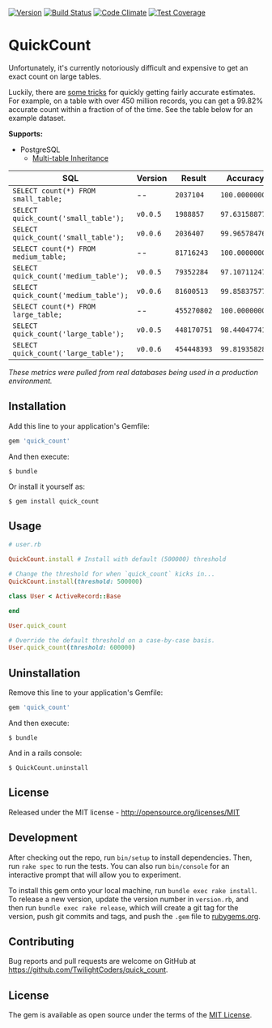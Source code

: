 [![Version      ](https://img.shields.io/gem/v/quick_count.svg)](https://rubygems.org/gems/quick_count)
[![Build Status ](https://travis-ci.org/TwilightCoders/quick_count.svg)](https://travis-ci.org/TwilightCoders/quick_count)
[![Code Climate ](https://api.codeclimate.com/v1/badges/43ba3e038a91b44fba2c/maintainability)](https://codeclimate.com/github/TwilightCoders/quick_count/maintainability)
[![Test Coverage](https://api.codeclimate.com/v1/badges/43ba3e038a91b44fba2c/test_coverage)](https://codeclimate.com/github/TwilightCoders/quick_count/test_coverage)

# QuickCount

Unfortunately, it's currently notoriously difficult and expensive to get an exact count on large tables.

Luckily, there are [some tricks](https://www.citusdata.com/blog/2016/10/12/count-performance) for quickly getting fairly accurate estimates. For example, on a table with over 450 million records, you can get a 99.82% accurate count within a fraction of of the time. See the table below for an example dataset.

**Supports:**
- PostgreSQL
  - [Multi-table Inheritance](https://github.com/TwilightCoders/active_record-mti)

| SQL | Version | Result | Accuracy | Time |
| --- | --- | --- | --- | --- |
| `SELECT count(*) FROM small_table;` | -- | `2037104` | `100.0000000%` | `4.900s` |
| `SELECT quick_count('small_table');` | `v0.0.5` | `1988857` | `97.63158877%` | `0.048s` |
| `SELECT quick_count('small_table');` | `v0.0.6` | `2036407` | `99.96578476%` | `0.050s` |
| `SELECT count(*) FROM medium_table;` | -- | `81716243` | `100.0000000%` | `257.5s` |
| `SELECT quick_count('medium_table');` | `v0.0.5` | `79352284` | `97.10711247%` | `0.049s` |
| `SELECT quick_count('medium_table');` | `v0.0.6` | `81600513` | `99.85837577%` | `0.048s` |
| `SELECT count(*) FROM large_table;` | -- | `455270802` | `100.0000000%` | `310.6s` |
| `SELECT quick_count('large_table');` | `v0.0.5` | `448170751` | `98.44047741%` | `0.047s` |
| `SELECT quick_count('large_table');` | `v0.0.6` | `454448393` | `99.81935828%` | `0.046s` |

_These metrics were pulled from real databases being used in a production environment._

## Installation

Add this line to your application's Gemfile:

```ruby
gem 'quick_count'
```

And then execute:

    $ bundle

Or install it yourself as:

    $ gem install quick_count

## Usage

```ruby
# user.rb

QuickCount.install # Install with default (500000) threshold

# Change the threshold for when `quick_count` kicks in...
QuickCount.install(threshold: 500000)

class User < ActiveRecord::Base

end

User.quick_count

# Override the default threshold on a case-by-case basis.
User.quick_count(threshold: 600000)

```

## Uninstallation

Remove this line to your application's Gemfile:

```ruby
gem 'quick_count'
```

And then execute:

    $ bundle

And in a rails console:

    $ QuickCount.uninstall

## License
Released under the MIT license - http://opensource.org/licenses/MIT

## Development

After checking out the repo, run `bin/setup` to install dependencies. Then, run `rake spec` to run the tests. You can also run `bin/console` for an interactive prompt that will allow you to experiment.

To install this gem onto your local machine, run `bundle exec rake install`. To release a new version, update the version number in `version.rb`, and then run `bundle exec rake release`, which will create a git tag for the version, push git commits and tags, and push the `.gem` file to [rubygems.org](https://rubygems.org).

## Contributing

Bug reports and pull requests are welcome on GitHub at https://github.com/TwilightCoders/quick_count.


## License

The gem is available as open source under the terms of the [MIT License](http://opensource.org/licenses/MIT).
